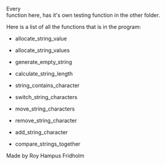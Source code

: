 
Every  
function here, has it's own  testing  function  in  the  other
folder.

Here is a list of all the functions that is  in  the  program:

* allocate_string_value

* allocate_string_values

* generate_empty_string

* calculate_string_length

* string_contains_character

* switch_string_characters

* move_string_characters

* remove_string_character

* add_string_character

* compare_strings_together

Made by Roy Hampus Fridholm
